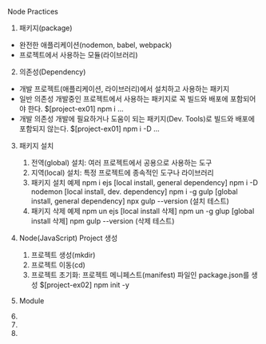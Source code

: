 Node Practices

1.  패키지(package)
-   완전한 애플리케이션(nodemon, babel, webpack)
-   프로젝트에서 사용하는 모듈(라이브러리)

2.  의존성(Dependency)
-   개발 프로젝트(애플리케이션, 라이브러리)에서 설치하고 사용하는 패키지
-   일반 의존성
        개발중인 프로젝트에서 사용하는 패키지로 꼭 빌드와 배포에 포함되어야 한다.
        $[project-ex01] npm i ...
-   개발 의존성
        개발에 필요하거나 도움이 되는 패키지(Dev. Tools)로 빌드와 배포에 포함되지 않는다.
        $[project-ex01] npm i -D ...

3.  패키지 설치
    1)  전역(global) 설치: 여러 프로젝트에서 공용으로 사용하는 도구
    2)  지역(local)  설치: 특정 프로젝트에 종속적인 도구나 라이브러리
    3)  패키지 설치 예제
        npm i ejs           [local install, general dependency]
        npm i -D nodemon    [local install, dev. dependency]
        npm i -g gulp       [global install, general dependency]
        npx gulp --version  (설치 테스트)
    4)  패키지 삭제 예제
        npm un ejs          [local install 삭제]
        npm un -g glup      [global install 삭제]
        npm gulp --version  (삭제 테스트)

4.  Node(JavaScript) Project 생성
    1) 프로젝트 생성(mkdir)
    2) 프로젝트 이동(cd)
    3) 프로젝트 초기화: 프로젝트 메니페스트(manifest) 파일인 package.json를 생성
        $[project-ex02]     npm init -y
5.  Module
6.
7.
8.